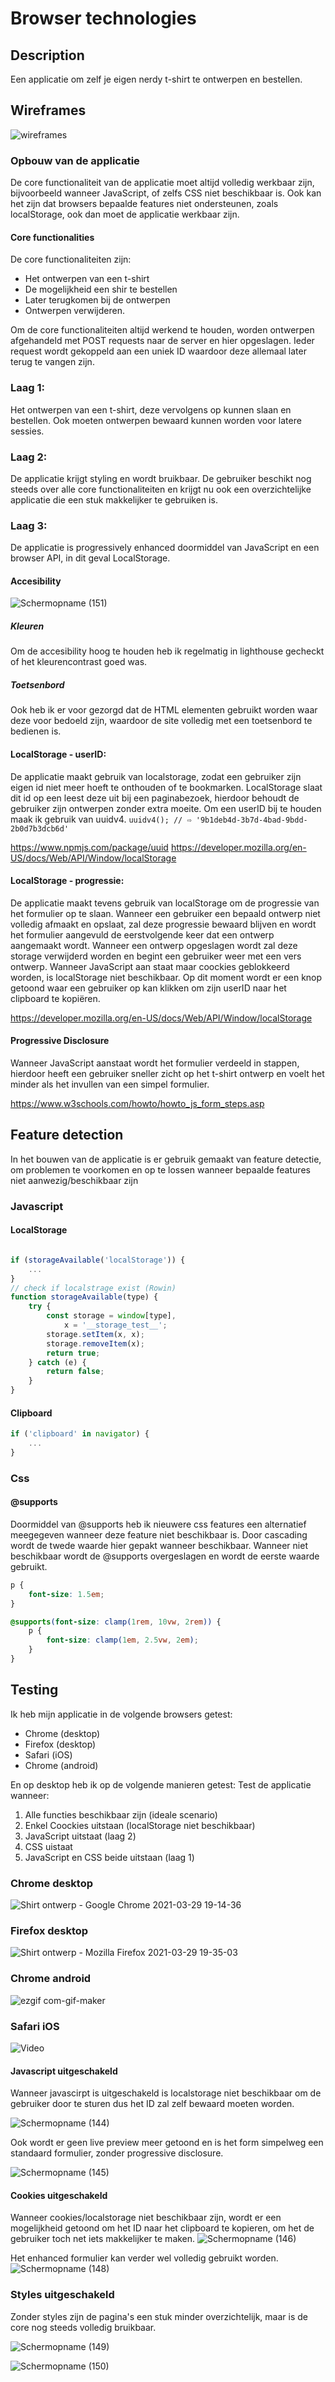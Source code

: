 # Browser technologies

## Description 
Een applicatie om zelf je eigen nerdy t-shirt te ontwerpen en bestellen.

## Wireframes
![wireframes](https://user-images.githubusercontent.com/60625329/111481147-f85ea980-8732-11eb-8567-c5da4f39a23f.jpeg)


### Opbouw van de applicatie
De core functionaliteit van de applicatie moet altijd volledig werkbaar zijn, bijvoorbeeld wanneer JavaScript, of zelfs CSS niet beschikbaar is. Ook kan het zijn dat browsers bepaalde features niet ondersteunen, zoals localStorage, ook dan moet de applicatie werkbaar zijn. 

#### Core functionalities
De core functionaliteiten zijn: 
* Het ontwerpen van een t-shirt
* De mogelijkheid een shir te bestellen
* Later terugkomen bij de ontwerpen
* Ontwerpen verwijderen.

Om de core functionaliteiten altijd werkend te houden, worden ontwerpen afgehandeld met POST requests naar de server en hier opgeslagen. Ieder request wordt gekoppeld aan een uniek ID waardoor deze allemaal later terug te vangen zijn. 

### Laag 1:
Het ontwerpen van een t-shirt, deze vervolgens op kunnen slaan en bestellen. Ook moeten ontwerpen bewaard kunnen worden voor latere sessies.


### Laag 2: 
De applicatie krijgt styling en wordt bruikbaar. De gebruiker beschikt nog steeds over alle core functionaliteiten en krijgt nu ook een overzichtelijke applicatie die een stuk makkelijker te gebruiken is. 

### Laag 3: 
De applicatie is progressively enhanced doormiddel van JavaScript en een browser API, in dit geval LocalStorage.

#### Accesibility 
![Schermopname (151)](https://user-images.githubusercontent.com/60625329/112881961-a3c11400-90cc-11eb-9d29-4b736fd177e5.png)

##### Kleuren
Om de accesibility hoog te houden heb ik regelmatig in lighthouse gecheckt of het kleurencontrast goed was. 

##### Toetsenbord
Ook heb ik er voor gezorgd dat de HTML elementen gebruikt worden waar deze voor bedoeld zijn, waardoor de site volledig met een toetsenbord te bedienen is. 

#### LocalStorage - userID: 
De applicatie maakt gebruik van localstorage, zodat een gebruiker zijn eigen id niet meer hoeft te onthouden of te bookmarken. LocalStorage slaat dit id op een leest deze uit bij een paginabezoek, hierdoor behoudt de gebruiker zijn ontwerpen zonder extra moeite. Om een userID bij te houden maak ik gebruik van uuidv4.
```uuidv4(); // ⇨ '9b1deb4d-3b7d-4bad-9bdd-2b0d7b3dcb6d'```

https://www.npmjs.com/package/uuid
https://developer.mozilla.org/en-US/docs/Web/API/Window/localStorage

#### LocalStorage - progressie: 
De applicatie maakt tevens gebruik van localStorage om de progressie van het formulier op te slaan. Wanneer een gebruiker een bepaald ontwerp niet volledig afmaakt en opslaat, zal deze progressie bewaard blijven en wordt het formulier aangevuld de eerstvolgende keer dat een ontwerp aangemaakt wordt. Wanneer een ontwerp opgeslagen wordt zal deze storage verwijderd worden en begint een gebruiker weer met een vers ontwerp.
Wanneer JavaScript aan staat maar coockies geblokkeerd worden, is localStorage niet beschikbaar. Op dit moment wordt er een knop getoond waar een gebruiker op kan klikken om zijn userID naar het clipboard te kopiëren. 

https://developer.mozilla.org/en-US/docs/Web/API/Window/localStorage

#### Progressive Disclosure
Wanneer JavaScript aanstaat wordt het formulier verdeeld in stappen, hierdoor heeft een gebruiker sneller zicht op het t-shirt ontwerp en voelt het minder als het invullen van een simpel formulier.

https://www.w3schools.com/howto/howto_js_form_steps.asp


## Feature detection
In het bouwen van de applicatie is er gebruik gemaakt van feature detectie, om problemen te voorkomen en op te lossen wanneer bepaalde features niet aanwezig/beschikbaar zijn

### Javascript

#### LocalStorage
```js

if (storageAvailable('localStorage')) {
    ...
}
// check if localstrage exist (Rowin)
function storageAvailable(type) {
    try {
        const storage = window[type],
            x = '__storage_test__';
        storage.setItem(x, x);
        storage.removeItem(x);
        return true;
    } catch (e) {
        return false;
    }
}
```

#### Clipboard
```js
if ('clipboard' in navigator) {
    ...
}
```

### Css 

#### @supports
Doormiddel van @supports heb ik nieuwere css features een alternatief meegegeven wanneer deze feature niet beschikbaar is. Door cascading wordt de twede waarde hier gepakt wanneer beschikbaar. Wanneer niet beschikbaar wordt de @supports overgeslagen en wordt de eerste waarde gebruikt.
```css 
p {
    font-size: 1.5em;
}

@supports(font-size: clamp(1rem, 10vw, 2rem)) {
    p {
        font-size: clamp(1em, 2.5vw, 2em);
    }
}
```

## Testing

Ik heb mijn applicatie in de volgende browsers getest:

* Chrome (desktop)
* Firefox (desktop)
* Safari (iOS)
* Chrome (android)

En op desktop heb ik op de volgende manieren getest:
Test de applicatie wanneer:
1. Alle functies beschikbaar zijn (ideale scenario)
2. Enkel Coockies uitstaan (localStorage niet beschikbaar)
3. JavaScript uitstaat (laag 2)
4. CSS uistaat
5. JavaScript en CSS beide uitstaan (laag 1)


### Chrome desktop
![Shirt ontwerp - Google Chrome 2021-03-29 19-14-36](https://user-images.githubusercontent.com/60625329/112876370-ba17a180-90c5-11eb-88b3-163f4fde09c8.gif)


### Firefox desktop
![Shirt ontwerp - Mozilla Firefox 2021-03-29 19-35-03](https://user-images.githubusercontent.com/60625329/112880819-3d87c180-90cb-11eb-8ec6-86ec60d5a592.gif)

### Chrome android 
![ezgif com-gif-maker](https://user-images.githubusercontent.com/60625329/112875802-f1398300-90c4-11eb-8306-98868469d531.gif)

### Safari iOS 
![Video](https://user-images.githubusercontent.com/60625329/112877125-ab7dba00-90c6-11eb-8fba-daf5fdcc146c.gif)


#### Javascript uitgeschakeld
Wanneer javascirpt is uitgeschakeld is localstorage niet beschikbaar om de gebruiker door te sturen dus het ID zal zelf bewaard moeten worden.

![Schermopname (144)](https://user-images.githubusercontent.com/60625329/112879899-1086df00-90ca-11eb-9116-45b8b8855f8b.png)

Ook wordt er geen live preview meer getoond en is het form simpelweg een standaard formulier, zonder progressive disclosure. 

![Schermopname (145)](https://user-images.githubusercontent.com/60625329/112879901-111f7580-90ca-11eb-99f6-983cd667e1bb.png)

#### Cookies uitgeschakeld

Wanneer cookies/localstorage niet beschikbaar zijn, wordt er een mogelijkheid getoond om het ID naar het clipboard te kopieren, om het de gebruiker toch net iets makkelijker te maken.
![Schermopname (146)](https://user-images.githubusercontent.com/60625329/112879902-111f7580-90ca-11eb-93b5-8ee8bc6dfe4a.png)

Het enhanced formulier kan verder wel volledig gebruikt worden.
![Schermopname (148)](https://user-images.githubusercontent.com/60625329/112879904-111f7580-90ca-11eb-9044-863943d8ecec.png)

### Styles uitgeschakeld
Zonder styles zijn de pagina's een stuk minder overzichtelijk, maar is de core nog steeds volledig bruikbaar.

![Schermopname (149)](https://user-images.githubusercontent.com/60625329/112879905-11b80c00-90ca-11eb-8aa7-0ace43fa4d1c.png)

![Schermopname (150)](https://user-images.githubusercontent.com/60625329/112879896-0fee4880-90ca-11eb-9b38-f4e7dbbc5093.png)





